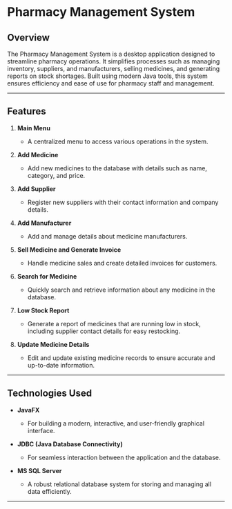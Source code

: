 # Pharmacy Management System  

## Overview  
The Pharmacy Management System is a desktop application designed to streamline pharmacy operations. It simplifies processes such as managing inventory, suppliers, and manufacturers, selling medicines, and generating reports on stock shortages. Built using modern Java tools, this system ensures efficiency and ease of use for pharmacy staff and management.  

---

## Features  

1. **Main Menu**  
   - A centralized menu to access various operations in the system.  

2. **Add Medicine**  
   - Add new medicines to the database with details such as name, category, and price.  

3. **Add Supplier**  
   - Register new suppliers with their contact information and company details.  

4. **Add Manufacturer**  
   - Add and manage details about medicine manufacturers.  

5. **Sell Medicine and Generate Invoice**  
   - Handle medicine sales and create detailed invoices for customers.  

6. **Search for Medicine**  
   - Quickly search and retrieve information about any medicine in the database.  

7. **Low Stock Report**  
   - Generate a report of medicines that are running low in stock, including supplier contact details for easy restocking.  

8. **Update Medicine Details**  
   - Edit and update existing medicine records to ensure accurate and up-to-date information.  

---

## Technologies Used  

- **JavaFX**  
   - For building a modern, interactive, and user-friendly graphical interface.  

- **JDBC (Java Database Connectivity)**  
   - For seamless interaction between the application and the database.  

- **MS SQL Server**  
   - A robust relational database system for storing and managing all data efficiently.  

---

